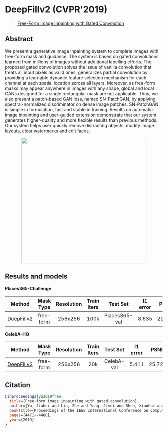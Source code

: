 # DeepFillv2 (CVPR'2019)

> [Free-Form Image Inpainting with Gated Convolution](https://arxiv.org/abs/1806.03589)

<!-- [ALGORITHM] -->

## Abstract

<!-- [ABSTRACT] -->

We present a generative image inpainting system to complete images with free-form mask and guidance. The system is based on gated convolutions learned from millions of images without additional labelling efforts. The proposed gated convolution solves the issue of vanilla convolution that treats all input pixels as valid ones, generalizes partial convolution by providing a learnable dynamic feature selection mechanism for each channel at each spatial location across all layers. Moreover, as free-form masks may appear anywhere in images with any shape, global and local GANs designed for a single rectangular mask are not applicable. Thus, we also present a patch-based GAN loss, named SN-PatchGAN, by applying spectral-normalized discriminator on dense image patches. SN-PatchGAN is simple in formulation, fast and stable in training. Results on automatic image inpainting and user-guided extension demonstrate that our system generates higher-quality and more flexible results than previous methods. Our system helps user quickly remove distracting objects, modify image layouts, clear watermarks and edit faces.

<!-- [IMAGE] -->

<div align=center >
 <img src="https://user-images.githubusercontent.com/12726765/144175160-75473789-924f-490b-ab25-4c4f252fa55f.png" width="400"/>
</div >

## Results and models

**Places365-Challenge**

|                               Method                               | Mask Type | Resolution | Train Iters |   Test Set    | l1 error |  PSNR  | SSIM  | GPU Info |                                                                                                                           Download                                                                                                                            |
| :----------------------------------------------------------------: | :-------: | :--------: | :---------: | :-----------: | :------: | :----: | :---: | :------: | :-----------------------------------------------------------------------------------------------------------------------------------------------------------------------------------------------------------------------------------------------------------: |
| [DeepFillv2](/configs/deepfillv2/deepfillv2_256x256_8x2_places.py) | free-form |  256x256   |    100k     | Places365-val |  8.635   | 22.398 | 0.815 |    8     | [model](https://download.openmmlab.com/mmediting/inpainting/deepfillv2/deepfillv2_256x256_8x2_places_20200619-10d15793.pth) \| [log](https://download.openmmlab.com/mmediting/inpainting/deepfillv2/deepfillv2_256x256_8x2_places_20200619-10d15793.log.json) |

**CelebA-HQ**

|                               Method                               | Mask Type | Resolution | Train Iters |  Test Set  | l1 error |  PSNR  | SSIM  | GPU Info |                                                                                                                           Download                                                                                                                            |
| :----------------------------------------------------------------: | :-------: | :--------: | :---------: | :--------: | :------: | :----: | :---: | :------: | :-----------------------------------------------------------------------------------------------------------------------------------------------------------------------------------------------------------------------------------------------------------: |
| [DeepFillv2](/configs/deepfillv2/deepfillv2_256x256_8x2_celeba.py) | free-form |  256x256   |     20k     | CelebA-val |  5.411   | 25.721 | 0.871 |    8     | [model](https://download.openmmlab.com/mmediting/inpainting/deepfillv2/deepfillv2_256x256_8x2_celeba_20200619-c96e5f12.pth) \| [log](https://download.openmmlab.com/mmediting/inpainting/deepfillv2/deepfillv2_256x256_8x2_celeba_20200619-c96e5f12.log.json) |

## Citation

```bibtex
@inproceedings{yu2019free,
  title={Free-form image inpainting with gated convolution},
  author={Yu, Jiahui and Lin, Zhe and Yang, Jimei and Shen, Xiaohui and Lu, Xin and Huang, Thomas S},
  booktitle={Proceedings of the IEEE International Conference on Computer Vision},
  pages={4471--4480},
  year={2019}
}
```
